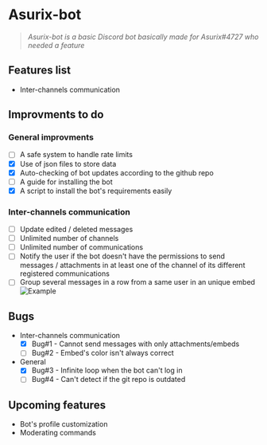 # Asurix-bot

> *Asurix-bot is a basic Discord bot basically made for Asurix#4727 who needed a feature*

## Features list

* Inter-channels communication

## Improvments to do

### General improvments

* [ ] A safe system to handle rate limits
* [X] Use of json files to store data
* [X] Auto-checking of bot updates according to the github repo
* [ ] A guide for installing the bot
* [X] A script to install the bot's requirements easily

### Inter-channels communication

* [ ] Update edited / deleted messages
* [ ] Unlimited number of channels
* [ ] Unlimited number of communications
* [ ] Notify the user if the bot doesn't have the permissions to send messages / attachments in at least one of the channel of its different registered communications
* [ ] Group several messages in a row from a same user in an unique embed ![Example](http://i.imgur.com/84PjK2D.png)

## Bugs

* Inter-channels communication
  * [X] Bug#1 - Cannot send messages with only attachments/embeds
  * [ ] Bug#2 - Embed's color isn't always correct
* General
  * [X] Bug#3 - Infinite loop when the bot can't log in
  * [ ] Bug#4 - Can't detect if the git repo is outdated

## Upcoming features

* Bot's profile customization
* Moderating commands